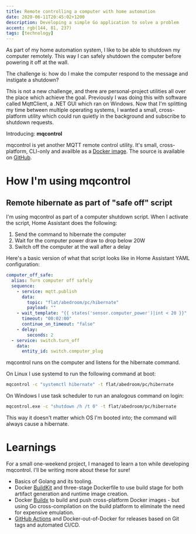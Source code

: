 ```yaml
---
title: Remote controlling a computer with home automation
date: 2020-06-11T20:45:02+1200
description: Developing a simple Go application to solve a problem
accent: rgb(144, 81, 237)
tags: [technology]
---
```


As part of my home automation system, I like to be able to shutdown my computer remotely. This way I can safely shutdown the computer before powering it off at the wall.

The challenge is: how do I make the computer respond to the message and instigate a shutdown?

This is not a new challenge, and there are personal-project utilities all over the place which achieve the goal. Previously I was doing this with software called MqttClient, a .NET GUI which ran on Windows. Now that I'm splitting my time between multiple operating systems, I wanted a small, cross-platform utility which could run quietly in the background and subscribe to shutdown requests.

Introducing: **mqcontrol**

mqcontrol is yet another MQTT remote control utility. It's small, cross-platform, CLI-only and availble as a [Docker image][mqcontrol-dockerhub]. The source is available on [GitHub][mqcontrol-github].

# How I'm using mqcontrol

## Remote hibernate as part of "safe off" script

I'm using mqcontrol as part of a computer shutdown script. When I activate the script, Home Assistant does the following:

1. Send the command to hibernate the computer
1. Wait for the computer power draw to drop below 20W
1. Switch off the computer at the wall after a delay

Here's a basic version of what that script looks like in Home Assistant YAML configuration:

```yaml
computer_off_safe:
  alias: Turn computer off safely
  sequence:
    - service: mqtt.publish
      data:
        topic: "flat/abedroom/pc/hibernate"
        payload: ""
    - wait_template: "{{ states('sensor.computer_power')|int < 20 }}"
      timeout: "00:02:00"
      continue_on_timeout: "false"
    - delay:
        seconds: 2
  - service: switch.turn_off
    data:
      entity_id: switch.computer_plug
```

mqcontrol runs on the computer and listens for the hibernate command.

On Linux I use systemd to run the following command at boot:

```bash
mqcontrol -c "systemctl hibernate" -t flat/abedroom/pc/hibernate
```

On Windows I use task scheduler to run an analogous command on login:

```bash
mqcontrol.exe -c "shutdown /h /t 0" -t flat/abedroom/pc/hibernate
```

This way it doesn't matter which OS I'm booted into; the command will always cause a hibernate.

##

# Learnings

For a small one-weekend project, I managed to learn a ton while developing mqcontrol. I'll be writing more about these for sure!

- Basics of Golang and its tooling.
- Docker [BuildKit][buildkit] and three-stage Dockerfile to use build stage for both artifact generation and runtime image creation.
- Docker [Buildx][buildx] to build and push cross-platform Docker images - but using Go cross-compilation on the build platform to eliminate the need for expensive emulation.
- [GitHub Actions][actions] and Docker-out-of-Docker for releases based on Git tags and automated CI/CD.

[mqcontrol-github]: https://github.com/albertnis/mqcontrol
[mqcontrol-dockerhub]: https://hub.docker.com/r/albertnis/mqcontrol
[buildkit]: https://docs.docker.com/develop/develop-images/build_enhancements/
[buildx]: https://github.com/docker/buildx
[actions]: https://github.com/features/actions
